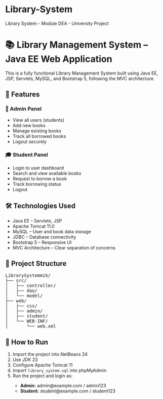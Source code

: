 # Library-System
Library System - Module DEA - University Project 
<h1>📚 Library Management System – Java EE Web Application</h1>

<p>This is a fully functional Library Management System built using Java EE, JSP, Servlets, MySQL, and Bootstrap 5, following the MVC architecture.</p>

<h2>🔧 Features</h2>

<h3>🧑 Admin Panel</h3>
<ul>
  <li>View all users (students)</li>
  <li>Add new books</li>
  <li>Manage existing books</li>
  <li>Track all borrowed books</li>
  <li>Logout securely</li>
</ul>

<h3>🎓 Student Panel</h3>
<ul>
  <li>Login to user dashboard</li>
  <li>Search and view available books</li>
  <li>Request to borrow a book</li>
  <li>Track borrowing status</li>
  <li>Logout</li>
</ul>

<h2>🛠 Technologies Used</h2>
<ul>
  <li>Java EE – Servlets, JSP</li>
  <li>Apache Tomcat 11.0</li>
  <li>MySQL – User and book data storage</li>
  <li>JDBC – Database connectivity</li>
  <li>Bootstrap 5 – Responsive UI</li>
  <li>MVC Architecture – Clear separation of concerns</li>
</ul>

<h2>📁 Project Structure</h2>
<pre>
LibrarySystemmik/
├── src/
│   ├── controller/
│   ├── dao/
│   └── model/
├── web/
│   ├── css/
│   ├── admin/
│   ├── student/
│   └── WEB-INF/
│       └── web.xml
</pre>

<h2>🚀 How to Run</h2>
<ol>
  <li>Import the project into NetBeans 24</li>
  <li>Use JDK 23</li>
  <li>Configure Apache Tomcat 11</li>
  <li>Import <code>library_system.sql</code> into phpMyAdmin</li>
  <li>Run the project and login as:</li>
  <ul>
    <li><strong>Admin:</strong> admin@example.com / admin123</li>
    <li><strong>Student:</strong> student@example.com / student123</li>
  </ul>
</ol>
